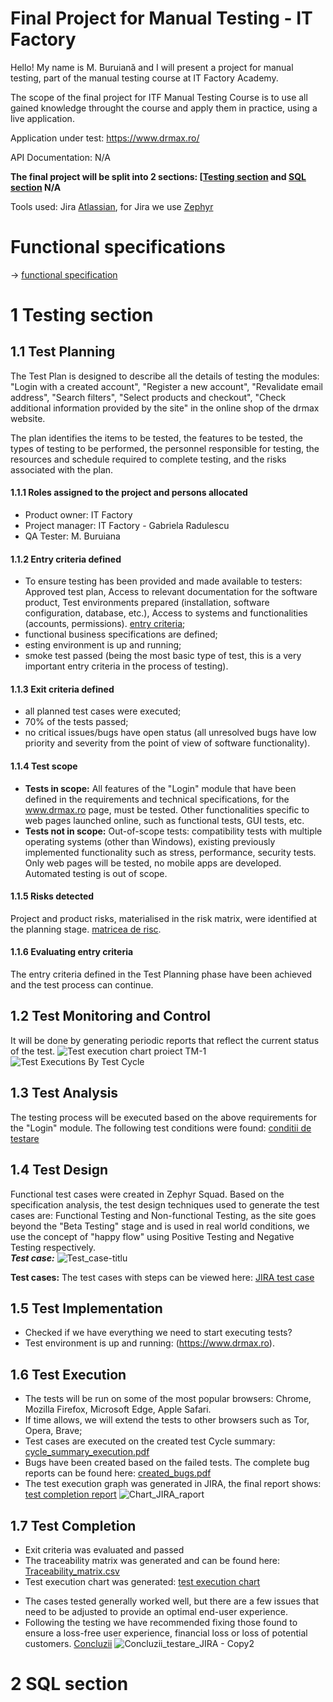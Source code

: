 # Final Project for Manual Testing - IT Factory

Hello! My name is M. Buruiană and I will present a project for manual testing, part of the manual testing course at IT Factory Academy.  

The scope of the final project for ITF Manual Testing Course is to use all gained knowledge throught the course and apply them in practice, using a live application. 

Application under test: https://www.drmax.ro/

API Documentation: N/A

**The final project will be split into 2 sections: [[Testing section](https://github.com/Buru-gl/Manual-testing-project-drmax#1-testing-section) and [SQL section](https://github.com/NCOor8/ProiectTestaremanuala/blob/main/README.md#2-sql-section) N/A**

Tools used: Jira [Atlassian](https://www.atlassian.com/software/jira), for Jira we use [Zephyr](https://marketplace.atlassian.com/apps/1014681/zephyr-squad-test-management-for-jira?tab=overview&hosting=cloud)

# Functional specifications

-> [functional specification](https://github.com/Buru-gl/Manual-testing-project-drmax/blob/main/Functional_specifications_drmax.pdf)


# 1 Testing section

## 1.1 Test Planning

The Test Plan is designed to describe all the details of testing the modules: "Login with a created account", "Register a new account", "Revalidate email address", "Search filters", "Select products and checkout", "Check additional information provided by the site" in the online shop of the drmax website. 

The plan identifies the items to be tested, the features to be tested, the types of testing to be performed, the personnel responsible for testing, the resources and schedule required to complete testing, and the risks associated with the plan.

#### 1.1.1 Roles assigned to the project and persons allocated
  * Product owner: IT Factory
  * Project manager: IT Factory - Gabriela Radulescu
  * QA Tester: M. Buruiana

#### 1.1.2 Entry criteria defined
 - To ensure testing has been provided and made available to testers: Approved test plan, Access to relevant documentation for the software product, Test environments prepared (installation, software configuration, database, etc.), Access to systems and functionalities (accounts, permissions). [entry criteria](https://github.com/Buru-gl/Manual-testing-project-drmax/blob/main/Conditii_de_testare_test_case.png);
 -  functional business specifications are defined;
 -  esting environment is up and running;
 -  smoke test passed (being the most basic type of test, this is a very important entry criteria in the process of testing).

#### 1.1.3 Exit criteria defined
 - all planned test cases were executed;
 - 70% of the tests passed;
 - no critical issues/bugs have open status (all unresolved bugs have low priority and severity from the point of view of software functionality).

#### 1.1.4 Test scope

* __Tests in scope:__ All features of the "Login" module that have been defined in the requirements and technical specifications, for the www.drmax.ro page, must be tested.
                      Other functionalities specific to web pages launched online, such as functional tests, GUI tests, etc.
* __Tests not in scope:__ Out-of-scope tests: compatibility tests with multiple operating systems (other than Windows), existing previously implemented functionality such as stress, performance, security tests. Only 
                      web pages will be tested, no mobile apps are developed. Automated testing is out of scope. 

#### 1.1.5 Risks detected

Project and product risks, materialised in the risk matrix, were identified at the planning stage. [matricea de risc](https://github.com/Buru-gl/Manual-testing-project-drmax/blob/main/Jira_matricea_de_risc-drmax.jpg).
  
#### 1.1.6 Evaluating entry criteria

The entry criteria defined in the Test Planning phase have been achieved and the test process can continue. 

## 1.2 Test Monitoring and Control

It will be done by generating periodic reports that reflect the current status of the test.
![Test execution chart proiect TM-1](https://github.com/Buru-gl/Manual-testing-project-drmax/assets/125501132/b74521d2-931e-4088-a729-6eb6ea04486a)
![Test Executions By Test Cycle](https://github.com/Buru-gl/Manual-testing-project-drmax/assets/125501132/383580cc-58de-4862-9608-e0e05b035ad3)

## 1.3 Test Analysis

The testing process will be executed based on the above requirements for the "Login" module. The following test conditions were found: [conditii de testare](https://github.com/Buru-gl/Manual-testing-project-drmax/blob/main/Conditii_de_testare_test_case.png)

## 1.4 Test Design

Functional test cases were created in Zephyr Squad. Based on the specification analysis, the test design techniques used to generate the test cases are: Functional Testing and Non-functional Testing, as the site goes beyond the "Beta Testing" stage and is used in real world conditions, we use the concept of "happy flow" using Positive Testing and Negative Testing respectively.         
***Test case:***
![Test_case-titlu](https://github.com/Buru-gl/Manual-testing-project-drmax/assets/125501132/f4768b93-7794-40d4-9361-9553bb3b4905)

**Test cases:**
The test cases with steps can be viewed here: [JIRA test case](https://github.com/Buru-gl/Manual-testing-project-drmax/blob/main/Test_case_Jira.pdf)

## 1.5 Test Implementation

- Checked if we have everything we need to start executing tests?
- Test environment is up and running: (https://www.drmax.ro).

## 1.6 Test Execution

* The tests will be run on some of the most popular browsers: Chrome, Mozilla Firefox, Microsoft Edge, Apple Safari.
* If time allows, we will extend the tests to other browsers such as Tor, Opera, Brave;
* Test cases are executed on the created test Cycle summary: [cycle_summary_execution.pdf](https://github.com/Buru-gl/Manual-testing-project-drmax/blob/main/Summary_test_case_Jira.png)
* Bugs have been created based on the failed tests. The complete bug reports can be found here: [created_bugs.pdf](https://github.com/Buru-gl/Manual-testing-project-drmax/blob/main/Bug_Jira.pdf)
* The test execution graph was generated in JIRA, the final report shows: [test completion report](https://github.com/Buru-gl/Manual-testing-project-drmax/blob/main/Chart_JIRA_raport.png)
  ![Chart_JIRA_raport](https://github.com/Buru-gl/Manual-testing-project-drmax/assets/125501132/f8caf6be-1d32-4cac-8454-43592fb0b8e0)

## 1.7 Test Completion

* Exit criteria was evaluated and passed
* The traceability matrix was generated and can be found here: [Traceability_matrix.csv](https://github.com/Buru-gl/Manual-testing-project-drmax/blob/main/Forward%20Traceability.png)
* Test execution chart was generated: [test execution chart](https://github.com/Buru-gl/Manual-testing-project-drmax/blob/main/Chart_JIRA_raport.png)
- The cases tested generally worked well, but there are a few issues that need to be adjusted to provide an optimal end-user experience.
- Following the testing we have recommended fixing those found to ensure a loss-free user experience, financial loss or loss of potential customers.  [Concluzii](https://github.com/Buru-gl/Manual-testing-project-drmax/blob/main/Concluzii_testare_JIRA.pdf)
![Concluzii_testare_JIRA - Copy2](https://github.com/Buru-gl/Manual-testing-project-drmax/assets/125501132/f791aab9-0308-42e7-a700-864715b7eed9)


# 2 SQL section
